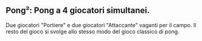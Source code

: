 ## Pong²: Pong a 4 giocatori simultanei.

Due giocatori "Portiere" e due giocatori "Attaccante" vaganti per il campo. Il resto del gioco si svolge allo stesso modo del gioco classico di pong.
